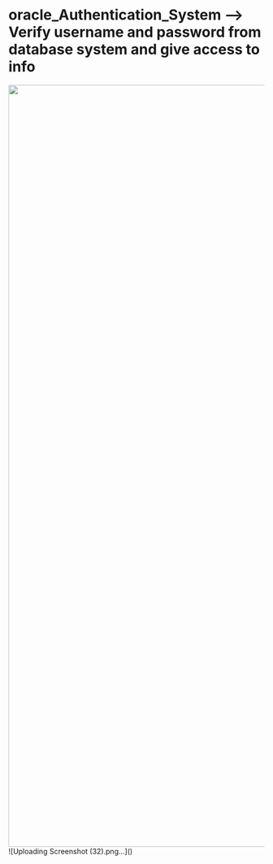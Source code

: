 # oracle_Authentication_System --> Verify username and password from database system and give access to info


<img src="https://codeshack.io/secure-login-system-php-mysql/" width = 1500 alt="" />
![Uploading Screenshot (32).png…]()
